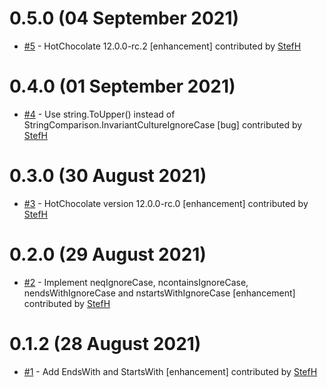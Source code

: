 # 0.5.0 (04 September 2021)
- [#5](https://github.com/StefH/HotChocolate.Data.Extensions/pull/5) - HotChocolate 12.0.0-rc.2 [enhancement] contributed by [StefH](https://github.com/StefH)

# 0.4.0 (01 September 2021)
- [#4](https://github.com/StefH/HotChocolate.Data.Extensions/pull/4) -  Use string.ToUpper() instead of StringComparison.InvariantCultureIgnoreCase [bug] contributed by [StefH](https://github.com/StefH)

# 0.3.0 (30 August 2021)
- [#3](https://github.com/StefH/HotChocolate.Data.Extensions/pull/3) - HotChocolate version 12.0.0-rc.0 [enhancement] contributed by [StefH](https://github.com/StefH)

# 0.2.0 (29 August 2021)
- [#2](https://github.com/StefH/HotChocolate.Data.Extensions/pull/2) - Implement neqIgnoreCase, ncontainsIgnoreCase, nendsWithIgnoreCase and nstartsWithIgnoreCase [enhancement] contributed by [StefH](https://github.com/StefH)

# 0.1.2 (28 August 2021)
- [#1](https://github.com/StefH/HotChocolate.Data.Extensions/pull/1) - Add EndsWith and StartsWith [enhancement] contributed by [StefH](https://github.com/StefH)


